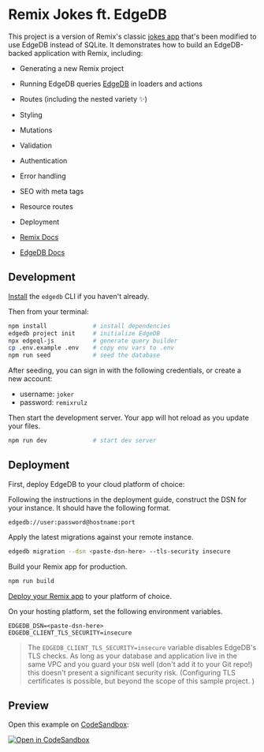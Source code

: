 # Remix Jokes ft. EdgeDB

This project is a version of Remix's classic [jokes app](https://remix.run/docs/en/v1/tutorials/jokes) that's been modified to use EdgeDB instead of SQLite. It demonstrates how to build an EdgeDB-backed application with Remix, including:

- Generating a new Remix project
- Running EdgeDB queries [EdgeDB](https://www.edgedb.com) in loaders and actions
- Routes (including the nested variety ✨)
- Styling
- Mutations
- Validation
- Authentication
- Error handling
- SEO with meta tags
- Resource routes
- Deployment

- [Remix Docs](https://remix.run/docs)
- [EdgeDB Docs](https://www.edgedb.com/docs)

## Development

[Install](https://www.edgedb.com/install) the `edgedb` CLI if you haven't already.

Then from your terminal:

```sh
npm install             # install dependencies
edgedb project init     # initialize EdgeDB
npx edgeql-js           # generate query builder
cp .env.example .env    # copy env vars to .env
npm run seed            # seed the database
```

After seeding, you can sign in with the following credentials, or create a new account:

- username: `joker`
- password: `remixrulz`

Then start the development server. Your app will hot reload as you update your files.

```sh
npm run dev             # start dev server
```

## Deployment

First, deploy EdgeDB to your cloud platform of choice:

Following the instructions in the deployment guide, construct the DSN for your instance. It should have the following format.

`edgedb://user:password@hostname:port`

Apply the latest migrations against your remote instance.

```sh
edgedb migration --dsn <paste-dsn-here> --tls-security insecure
```

Build your Remix app for production.

```sh
npm run build
```

[Deploy your Remix app](https://remix.run/docs/en/v1/guides/deployment) to your platform of choice.

On your hosting platform, set the following environment variables.

```
EDGEDB_DSN=<paste-dsn-here>
EDGEDB_CLIENT_TLS_SECURITY=insecure
```

> The `EDGEDB_CLIENT_TLS_SECURITY=insecure` variable disables EdgeDB's TLS checks. As long as your database and application live in the same VPC and you guard your `DSN` well (don't add it to your Git repo!) this doesn't present a significant security risk. (Configuring TLS certificates is possible, but beyond the scope of this sample project. )

## Preview

Open this example on [CodeSandbox](https://codesandbox.com):

[![Open in CodeSandbox](https://codesandbox.io/static/img/play-codesandbox.svg)](https://codesandbox.io/s/github/remix-run/remix/tree/main/examples/edgedb)
